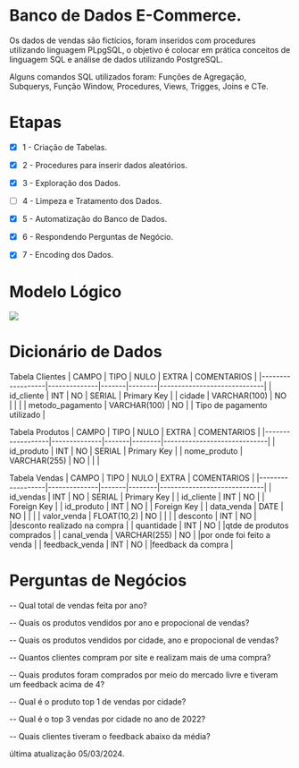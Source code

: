# Banco de Dados E-Commerce.

Os dados de vendas são fictícios, foram inseridos com procedures utilizando linguagem PLpgSQL, o objetivo é colocar em prática conceitos de linguagem SQL e análise de dados utilizando PostgreSQL.

Alguns comandos SQL utilizados foram: Funções de Agregação, Subquerys, Função Window, Procedures, Views, Trigges, Joins e CTe.

# Etapas

- [x] 1 - Criação de Tabelas.

- [x] 2 - Procedures para inserir dados aleatórios.

- [x] 3 - Exploração dos Dados.

- [ ] 4 - Limpeza e Tratamento dos Dados.

- [x] 5 - Automatização do Banco de Dados.

- [x] 6 - Respondendo Perguntas de Negócio.

- [x] 7 - Encoding dos Dados.


# Modelo Lógico

<img src="https://r2.easyimg.io/n1tpd0ek0/modelo_logico_ecommerce.png"/>

# Dicionário de Dados 

Tabela Clientes
|       CAMPO      |      TIPO    | NULO  | EXTRA  |         COMENTARIOS         |
|------------------|--------------|-------|--------|-----------------------------|
| id_cliente       | INT          | NO    | SERIAL | Primary Key                 |
| cidade           | VARCHAR(100) | NO    |        |                             |
| metodo_pagamento | VARCHAR(100)  | NO   |        | Tipo de pagamento utilizado |

Tabela Produtos
|       CAMPO      |      TIPO    | NULO  | EXTRA  |         COMENTARIOS         |
|------------------|--------------|-------|--------|-----------------------------|
| id_produto       | INT          | NO    | SERIAL | Primary Key                 |
| nome_produto     | VARCHAR(255) | NO    |        |                             |

Tabela Vendas
|       CAMPO      |      TIPO    | NULO  | EXTRA  |         COMENTARIOS         |
|------------------|--------------|-------|--------|-----------------------------|
| id_vendas        | INT          | NO    | SERIAL | Primary Key                 |
| id_cliente       | INT          | NO    |        | Foreign Key                 |
| id_produto       | INT          | NO    |        | Foreign Key                 |
| data_venda       | DATE         | NO    |        |                             |
| valor_venda      | FLOAT(10,2)  | NO    |        |                             |
| desconto         | INT          | NO    |        |desconto realizado na compra |
| quantidade       | INT          | NO    |        |qtde de produtos comprados   |
| canal_venda      | VARCHAR(255) | NO    |        |por onde foi feito a venda   |
| feedback_venda   | INT          | NO    |        |feedback da compra           |

# Perguntas de Negócios

-- Qual total de vendas feita por ano?

-- Quais os produtos vendidos por ano e propocional de vendas?

-- Quais os produtos vendidos por cidade, ano e propocional de vendas?

-- Quantos clientes compram por site e realizam mais de uma compra?

-- Quais produtos foram comprados por meio do mercado livre e tiveram um feedback acima de 4?

-- Qual é o produto top 1 de vendas por cidade?

-- Qual é o top 3 vendas por cidade no ano de 2022?

-- Quais clientes tiveram o feedback abaixo da média?


última atualização 05/03/2024.
